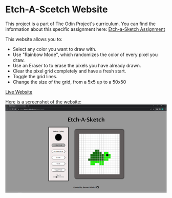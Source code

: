 # Etch-A-Scetch Website

This project is a part of The Odin Project's curriculum. You can find the information about this specific assignment here: [Etch-a-Sketch Assignment](https://www.theodinproject.com/lessons/foundations-etch-a-sketch)

This website allows you to:
- Select any color you want to draw with.
- Use "Rainbow Mode", which randomizes the color of every pixel you draw.
- Use an Eraser to to erase the pixels you have already drawn.
- Clear the pixel grid completely and have a fresh start.
- Toggle the grid lines.
- Change the size of the grid, from a 5x5 up to a 50x50

[Live Website](https://bernard-vitale.github.io/Etch-A-Sketch/)

Here is a screenshot of the website:
![Alt text](Screenshot.PNG)


